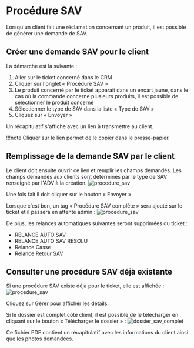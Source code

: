 # Procédure SAV

Lorsqu'un client fait une réclamation concernant un produit, il est possible de générer une demande de SAV.

## Créer une demande SAV pour le client

La démarche est la suivante :

1. Aller sur le ticket concerné dans le CRM
2. Cliquer sur l'onglet « Procédure SAV » 
3. Le produit concerné par le ticket apparait dans un encart jaune, dans le cas où la commande concerne plusieurs produits, il est possible de sélectionner le produit concerné 
4. Sélectionner le type de SAV dans la liste « Type de SAV » 
5. Cliquez sur « Envoyer »

Un récapitulatif s'affiche avec un lien à transmettre au client.

!!!note
    Cliquer sur le lien permet de le copier dans le presse-papier.

## Remplissage de la demande SAV par le client

Le client doit ensuite ouvrir ce lien et remplir les champs demandés.
Les champs demandés aux clients sont déterminés par le type de SAV renseigné par l'ADV à la création.
![procedure_sav](assets/procedure_sav/types.png)

Une fois fait il doit cliquer sur le bouton « Envoyer »

Lorsque c'est bon, un tag « Procédure SAV complète » sera ajouté sur le ticket et il passera en attente admin :
![procedure_sav](assets/procedure_sav/tag_procedure_sav_complete.png)

De plus, les relances automatiques suivantes seront supprimées du ticket :

* RELANCE AUTO SAV
* RELANCE AUTO SAV RESOLU
* Relance Casse
* Relance Retour SAV

## Consulter une procédure SAV déjà existante

Si une procédure SAV existe déjà pour le ticket, elle est affichée :
![procedure_sav](assets/procedure_sav/procedures_sav.png)

Cliquez sur Gérer pour afficher les détails.

Si le dossier est complet côté client, il est possible de le télécharger en cliquant sur le bouton « Télécharger le dossier » : 
![dossier_sav_complet](assets/procedure_sav/dossier_sav_complet.png)

Ce fichier PDF contient un récapitulatif avec les informations du client ainsi que les photos demandées.
